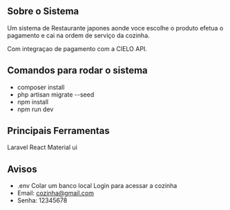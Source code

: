 ## Sobre o Sistema

Um sistema de Restaurante japones aonde voce escolhe o produto efetua o pagamento e cai na ordem de serviço da cozinha.

Com integraçao de pagamento com a CIELO API.


## Comandos para rodar o sistema

- composer install
- php artisan migrate --seed
- npm install
- npm run dev

## Principais Ferramentas

Laravel
React
Material ui

## Avisos

- .env Colar um banco local
Login para acessar a cozinha
- Email: cozinha@gmail.com
- Senha: 12345678

